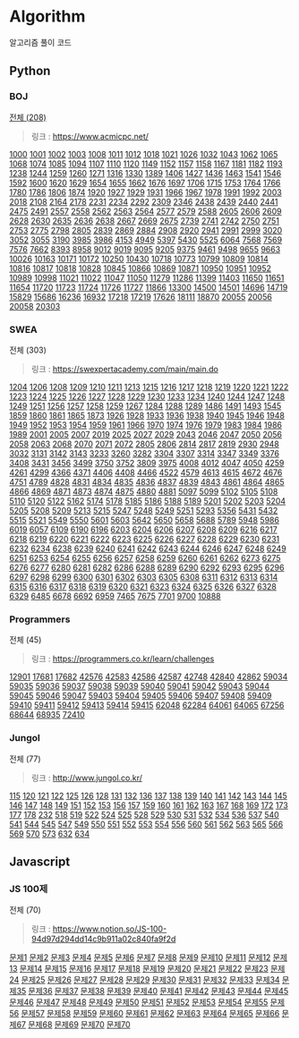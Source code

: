# Algorithm
알고리즘 풀이 코드

## Python

### BOJ 

[전체 (208)](https://www.acmicpc.net/user/dudwn3036)

> 링크 : https://www.acmicpc.net/

[1000](https://github.com/kei9641/Algorithm/blob/master/boj/boj1000.py) [1001](https://github.com/kei9641/Algorithm/blob/master/boj/boj1001.py) [1002](https://github.com/kei9641/Algorithm/blob/master/boj/boj1002.py) [1003](https://github.com/kei9641/Algorithm/blob/master/boj/boj1003.py) [1008](https://github.com/kei9641/Algorithm/blob/master/boj/boj1008.py) [1011](https://github.com/kei9641/Algorithm/blob/master/boj/boj1011.py) [1012](https://github.com/kei9641/Algorithm/blob/master/boj/boj1012.py) [1018](https://github.com/kei9641/Algorithm/blob/master/boj/boj1018.py) [1021](https://github.com/kei9641/Algorithm/blob/master/boj/boj1021.py) [1026](https://github.com/kei9641/Algorithm/blob/master/boj/boj1026.py) [1032](https://github.com/kei9641/Algorithm/blob/master/boj/boj1032.py) [1043](https://github.com/kei9641/Algorithm/blob/master/boj/boj1043.py) [1062](https://github.com/kei9641/Algorithm/blob/master/boj/boj1062.py) [1065](https://github.com/kei9641/Algorithm/blob/master/boj/boj1065.py) [1068](https://github.com/kei9641/Algorithm/blob/master/boj/boj1068.py) [1074](https://github.com/kei9641/Algorithm/blob/master/boj/boj1074.py) [1085](https://github.com/kei9641/Algorithm/blob/master/boj/boj1085.py) [1094](https://github.com/kei9641/Algorithm/blob/master/boj/boj1094.py) [1107](https://github.com/kei9641/Algorithm/blob/master/boj/boj1107.py) [1110](https://github.com/kei9641/Algorithm/blob/master/boj/boj1110.py) [1120](https://github.com/kei9641/Algorithm/blob/master/boj/boj1120.py) [1149](https://github.com/kei9641/Algorithm/blob/master/boj/boj1149.py) [1152](https://github.com/kei9641/Algorithm/blob/master/boj/boj1152.py) [1157](https://github.com/kei9641/Algorithm/blob/master/boj/boj1157.py) [1158](https://github.com/kei9641/Algorithm/blob/master/boj/boj1158.py) [1167](https://github.com/kei9641/Algorithm/blob/master/boj/boj1167.py) [1181](https://github.com/kei9641/Algorithm/blob/master/boj/boj1181.py) [1182](https://github.com/kei9641/Algorithm/blob/master/boj/boj1182.py) [1193](https://github.com/kei9641/Algorithm/blob/master/boj/boj1193.py) [1238](https://github.com/kei9641/Algorithm/blob/master/boj/boj1238.py) [1244](https://github.com/kei9641/Algorithm/blob/master/boj/boj1244.py) [1259](https://github.com/kei9641/Algorithm/blob/master/boj/boj1259.py) [1260](https://github.com/kei9641/Algorithm/blob/master/boj/boj1260.py) [1271](https://github.com/kei9641/Algorithm/blob/master/boj/boj1271.py) [1316](https://github.com/kei9641/Algorithm/blob/master/boj/boj1316.py) [1330](https://github.com/kei9641/Algorithm/blob/master/boj/boj1330.py) [1389](https://github.com/kei9641/Algorithm/blob/master/boj/boj1389.py) [1406](https://github.com/kei9641/Algorithm/blob/master/boj/boj1406.py) [1427](https://github.com/kei9641/Algorithm/blob/master/boj/boj1427.py) [1436](https://github.com/kei9641/Algorithm/blob/master/boj/boj1436.py) [1463](https://github.com/kei9641/Algorithm/blob/master/boj/boj1463.py) [1541](https://github.com/kei9641/Algorithm/blob/master/boj/boj1541.py) [1546](https://github.com/kei9641/Algorithm/blob/master/boj/boj1546.py) [1592](https://github.com/kei9641/Algorithm/blob/master/boj/boj1592.py) [1600](https://github.com/kei9641/Algorithm/blob/master/boj/boj1600.py) [1620](https://github.com/kei9641/Algorithm/blob/master/boj/boj1620.py) [1629](https://github.com/kei9641/Algorithm/blob/master/boj/boj1629.py) [1654](https://github.com/kei9641/Algorithm/blob/master/boj/boj1654.py) [1655](https://github.com/kei9641/Algorithm/blob/master/boj/boj1655.py) [1662](https://github.com/kei9641/Algorithm/blob/master/boj/boj1662.py) [1676](https://github.com/kei9641/Algorithm/blob/master/boj/boj1676.py) [1697](https://github.com/kei9641/Algorithm/blob/master/boj/boj1697.py) [1706](https://github.com/kei9641/Algorithm/blob/master/boj/boj1706.py) [1715](https://github.com/kei9641/Algorithm/blob/master/boj/boj1715.py) [1753](https://github.com/kei9641/Algorithm/blob/master/boj/boj1753.py) [1764](https://github.com/kei9641/Algorithm/blob/master/boj/boj1764.py) [1766](https://github.com/kei9641/Algorithm/blob/master/boj/boj1766.py) [1780](https://github.com/kei9641/Algorithm/blob/master/boj/boj1780.py) [1786](https://github.com/kei9641/Algorithm/blob/master/boj/boj1786.py) [1806](https://github.com/kei9641/Algorithm/blob/master/boj/boj1806.py) [1874](https://github.com/kei9641/Algorithm/blob/master/boj/boj1874.py) [1920](https://github.com/kei9641/Algorithm/blob/master/boj/boj1920.py) [1927](https://github.com/kei9641/Algorithm/blob/master/boj/boj1927.py) [1929](https://github.com/kei9641/Algorithm/blob/master/boj/boj1929.py) [1931](https://github.com/kei9641/Algorithm/blob/master/boj/boj1931.py) [1966](https://github.com/kei9641/Algorithm/blob/master/boj/boj1966.py) [1967](https://github.com/kei9641/Algorithm/blob/master/boj/boj1967.py) [1978](https://github.com/kei9641/Algorithm/blob/master/boj/boj1978.py) [1991](https://github.com/kei9641/Algorithm/blob/master/boj/boj1991.py) [1992](https://github.com/kei9641/Algorithm/blob/master/boj/boj1992.py) [2003](https://github.com/kei9641/Algorithm/blob/master/boj/boj2003.py) [2018](https://github.com/kei9641/Algorithm/blob/master/boj/boj2018.py) [2108](https://github.com/kei9641/Algorithm/blob/master/boj/boj2108.py) [2164](https://github.com/kei9641/Algorithm/blob/master/boj/boj2164.py) [2178](https://github.com/kei9641/Algorithm/blob/master/boj/boj2178.py) [2231](https://github.com/kei9641/Algorithm/blob/master/boj/boj2231.py) [2234](https://github.com/kei9641/Algorithm/blob/master/boj/boj2234.py) [2292](https://github.com/kei9641/Algorithm/blob/master/boj/boj2292.py) [2309](https://github.com/kei9641/Algorithm/blob/master/boj/boj2309.py) [2346](https://github.com/kei9641/Algorithm/blob/master/boj/boj2346.py) [2438](https://github.com/kei9641/Algorithm/blob/master/boj/boj2438.py) [2439](https://github.com/kei9641/Algorithm/blob/master/boj/boj2439.py) [2440](https://github.com/kei9641/Algorithm/blob/master/boj/boj2440.py) [2441](https://github.com/kei9641/Algorithm/blob/master/boj/boj2441.py) [2475](https://github.com/kei9641/Algorithm/blob/master/boj/boj2475.py) [2491](https://github.com/kei9641/Algorithm/blob/master/boj/boj2491.py) [2557](https://github.com/kei9641/Algorithm/blob/master/boj/boj2557.py) [2558](https://github.com/kei9641/Algorithm/blob/master/boj/boj2558.py) [2562](https://github.com/kei9641/Algorithm/blob/master/boj/boj2562.py) [2563](https://github.com/kei9641/Algorithm/blob/master/boj/boj2563.py) [2564](https://github.com/kei9641/Algorithm/blob/master/boj/boj2564.py) [2577](https://github.com/kei9641/Algorithm/blob/master/boj/boj2577.py) [2579](https://github.com/kei9641/Algorithm/blob/master/boj/boj2579.py) [2588](https://github.com/kei9641/Algorithm/blob/master/boj/boj2588.py) [2605](https://github.com/kei9641/Algorithm/blob/master/boj/boj2605.py) [2606](https://github.com/kei9641/Algorithm/blob/master/boj/boj2606.py) [2609](https://github.com/kei9641/Algorithm/blob/master/boj/boj2609.py) [2628](https://github.com/kei9641/Algorithm/blob/master/boj/boj2628.py) [2630](https://github.com/kei9641/Algorithm/blob/master/boj/boj2630.py) [2635](https://github.com/kei9641/Algorithm/blob/master/boj/boj2635.py) [2636](https://github.com/kei9641/Algorithm/blob/master/boj/boj2636.py) [2638](https://github.com/kei9641/Algorithm/blob/master/boj/boj2638.py) [2667](https://github.com/kei9641/Algorithm/blob/master/boj/boj2667.py) [2669](https://github.com/kei9641/Algorithm/blob/master/boj/boj2669.py) [2675](https://github.com/kei9641/Algorithm/blob/master/boj/boj2675.py) [2739](https://github.com/kei9641/Algorithm/blob/master/boj/boj2739.py) [2741](https://github.com/kei9641/Algorithm/blob/master/boj/boj2741.py) [2742](https://github.com/kei9641/Algorithm/blob/master/boj/boj2742.py) [2750](https://github.com/kei9641/Algorithm/blob/master/boj/boj2750.py) [2751](https://github.com/kei9641/Algorithm/blob/master/boj/boj2751.py) [2753](https://github.com/kei9641/Algorithm/blob/master/boj/boj2753.py) [2775](https://github.com/kei9641/Algorithm/blob/master/boj/boj2775.py) [2798](https://github.com/kei9641/Algorithm/blob/master/boj/boj2798.py) [2805](https://github.com/kei9641/Algorithm/blob/master/boj/boj2805.py) [2839](https://github.com/kei9641/Algorithm/blob/master/boj/boj2839.py) [2869](https://github.com/kei9641/Algorithm/blob/master/boj/boj2869.py) [2884](https://github.com/kei9641/Algorithm/blob/master/boj/boj2884.py) [2908](https://github.com/kei9641/Algorithm/blob/master/boj/boj2908.py) [2920](https://github.com/kei9641/Algorithm/blob/master/boj/boj2920.py) [2941](https://github.com/kei9641/Algorithm/blob/master/boj/boj2941.py) [2991](https://github.com/kei9641/Algorithm/blob/master/boj/boj2991.py) [2999](https://github.com/kei9641/Algorithm/blob/master/boj/boj2999.py) [3020](https://github.com/kei9641/Algorithm/blob/master/boj/boj3020.py) [3052](https://github.com/kei9641/Algorithm/blob/master/boj/boj3052.py) [3055](https://github.com/kei9641/Algorithm/blob/master/boj/boj3055.py) [3190](https://github.com/kei9641/Algorithm/blob/master/boj/boj3190.py) [3985](https://github.com/kei9641/Algorithm/blob/master/boj/boj3985.py) [3986](https://github.com/kei9641/Algorithm/blob/master/boj/boj3986.py) [4153](https://github.com/kei9641/Algorithm/blob/master/boj/boj4153.py) [4949](https://github.com/kei9641/Algorithm/blob/master/boj/boj4949.py) [5397](https://github.com/kei9641/Algorithm/blob/master/boj/boj5397.py) [5430](https://github.com/kei9641/Algorithm/blob/master/boj/boj5430.py) [5525](https://github.com/kei9641/Algorithm/blob/master/boj/boj5525.py) [6064](https://github.com/kei9641/Algorithm/blob/master/boj/boj6064.py) [7568](https://github.com/kei9641/Algorithm/blob/master/boj/boj7568.py) [7569](https://github.com/kei9641/Algorithm/blob/master/boj/boj7569.py) [7576](https://github.com/kei9641/Algorithm/blob/master/boj/boj7576.py) [7662](https://github.com/kei9641/Algorithm/blob/master/boj/boj7662.py) [8393](https://github.com/kei9641/Algorithm/blob/master/boj/boj8393.py) [8958](https://github.com/kei9641/Algorithm/blob/master/boj/boj8958.py) [9012](https://github.com/kei9641/Algorithm/blob/master/boj/boj9012.py) [9019](https://github.com/kei9641/Algorithm/blob/master/boj/boj9019.py) [9095](https://github.com/kei9641/Algorithm/blob/master/boj/boj9095.py) [9205](https://github.com/kei9641/Algorithm/blob/master/boj/boj9205.py) [9375](https://github.com/kei9641/Algorithm/blob/master/boj/boj9375.py) [9461](https://github.com/kei9641/Algorithm/blob/master/boj/boj9461.py) [9498](https://github.com/kei9641/Algorithm/blob/master/boj/boj9498.py) [9655](https://github.com/kei9641/Algorithm/blob/master/boj/boj9655.py) [9663](https://github.com/kei9641/Algorithm/blob/master/boj/boj9663.py) [10026](https://github.com/kei9641/Algorithm/blob/master/boj/boj10026.py) [10163](https://github.com/kei9641/Algorithm/blob/master/boj/boj10163.py) [10171](https://github.com/kei9641/Algorithm/blob/master/boj/boj10171.py) [10172](https://github.com/kei9641/Algorithm/blob/master/boj/boj10172.py) [10250](https://github.com/kei9641/Algorithm/blob/master/boj/boj10250.py) [10430](https://github.com/kei9641/Algorithm/blob/master/boj/boj10430.py) [10718](https://github.com/kei9641/Algorithm/blob/master/boj/boj10718.py) [10773](https://github.com/kei9641/Algorithm/blob/master/boj/boj10773.py) [10799](https://github.com/kei9641/Algorithm/blob/master/boj/boj10799.py) [10809](https://github.com/kei9641/Algorithm/blob/master/boj/boj10809.py) [10814](https://github.com/kei9641/Algorithm/blob/master/boj/boj10814.py) [10816](https://github.com/kei9641/Algorithm/blob/master/boj/boj10816.py) [10817](https://github.com/kei9641/Algorithm/blob/master/boj/boj10817.py) [10818](https://github.com/kei9641/Algorithm/blob/master/boj/boj10818.py) [10828](https://github.com/kei9641/Algorithm/blob/master/boj/boj10828.py) [10845](https://github.com/kei9641/Algorithm/blob/master/boj/boj10845.py) [10866](https://github.com/kei9641/Algorithm/blob/master/boj/boj10866.py) [10869](https://github.com/kei9641/Algorithm/blob/master/boj/boj10869.py) [10871](https://github.com/kei9641/Algorithm/blob/master/boj/boj10871.py) [10950](https://github.com/kei9641/Algorithm/blob/master/boj/boj10950.py) [10951](https://github.com/kei9641/Algorithm/blob/master/boj/boj10951.py) [10952](https://github.com/kei9641/Algorithm/blob/master/boj/boj10952.py) [10989](https://github.com/kei9641/Algorithm/blob/master/boj/boj10989.py) [10998](https://github.com/kei9641/Algorithm/blob/master/boj/boj10998.py) [11021](https://github.com/kei9641/Algorithm/blob/master/boj/boj11021.py) [11022](https://github.com/kei9641/Algorithm/blob/master/boj/boj11022.py) [11047](https://github.com/kei9641/Algorithm/blob/master/boj/boj11047.py) [11050](https://github.com/kei9641/Algorithm/blob/master/boj/boj11050.py) [11279](https://github.com/kei9641/Algorithm/blob/master/boj/boj11279.py) [11286](https://github.com/kei9641/Algorithm/blob/master/boj/boj11399.py) [11399](https://github.com/kei9641/Algorithm/blob/master/boj/boj11399.py) [11403](https://github.com/kei9641/Algorithm/blob/master/boj/boj11403.py) [11650](https://github.com/kei9641/Algorithm/blob/master/boj/boj11650.py) [11651](https://github.com/kei9641/Algorithm/blob/master/boj/boj11651.py) [11654](https://github.com/kei9641/Algorithm/blob/master/boj/boj11654.py) [11720](https://github.com/kei9641/Algorithm/blob/master/boj/boj11720.py) [11723](https://github.com/kei9641/Algorithm/blob/master/boj/boj11723.py) [11724](https://github.com/kei9641/Algorithm/blob/master/boj/boj11724.py) [11726](https://github.com/kei9641/Algorithm/blob/master/boj/boj11726.py) [11727](https://github.com/kei9641/Algorithm/blob/master/boj/boj11727.py) [11866](https://github.com/kei9641/Algorithm/blob/master/boj/boj11866.py) [13300](https://github.com/kei9641/Algorithm/blob/master/boj/boj13300.py) [14500](https://github.com/kei9641/Algorithm/blob/master/boj/boj14500.py) [14501](https://github.com/kei9641/Algorithm/blob/master/boj/boj14501.py) [14696](https://github.com/kei9641/Algorithm/blob/master/boj/boj14696.py) [14719](https://github.com/kei9641/Algorithm/blob/master/boj/boj14719.py) [15829](https://github.com/kei9641/Algorithm/blob/master/boj/boj15829.py) [15686](https://github.com/kei9641/Algorithm/blob/master/boj/boj15686.py) [16236](https://github.com/kei9641/Algorithm/blob/master/boj/boj16236.py) [16932](https://github.com/kei9641/Algorithm/blob/master/boj/boj16932.py) [17218](https://github.com/kei9641/Algorithm/blob/master/boj/boj17218.py) [17219](https://github.com/kei9641/Algorithm/blob/master/boj/boj17219.py) [17626](https://github.com/kei9641/Algorithm/blob/master/boj/boj17626.py) [18111](https://github.com/kei9641/Algorithm/blob/master/boj/boj18111.py) [18870](https://github.com/kei9641/Algorithm/blob/master/boj/boj18870.py) [20055](https://github.com/kei9641/Algorithm/blob/master/boj/boj20055.py) [20056](https://github.com/kei9641/Algorithm/blob/master/boj/boj20056.py) [20058](https://github.com/kei9641/Algorithm/blob/master/boj/boj20058.py) [20303](https://github.com/kei9641/Algorithm/blob/master/boj/boj20303.py)



### SWEA

전체 (303)

> 링크 : https://swexpertacademy.com/main/main.do

[1204](https://github.com/kei9641/Algorithm/blob/master/swea/swea1204.py) [1206](https://github.com/kei9641/Algorithm/blob/master/swea/swea1206.py) [1208](https://github.com/kei9641/Algorithm/blob/master/swea/swea1208.py) [1209](https://github.com/kei9641/Algorithm/blob/master/swea/swea1209.py) [1210](https://github.com/kei9641/Algorithm/blob/master/swea/swea1210.py) [1211](https://github.com/kei9641/Algorithm/blob/master/swea/swea1211.py) [1213](https://github.com/kei9641/Algorithm/blob/master/swea/swea1213.py) [1215](https://github.com/kei9641/Algorithm/blob/master/swea/swea1215.py) [1216](https://github.com/kei9641/Algorithm/blob/master/swea/swea1216.py) [1217](https://github.com/kei9641/Algorithm/blob/master/swea/swea1217.py) [1218](https://github.com/kei9641/Algorithm/blob/master/swea/swea1218.py) [1219](https://github.com/kei9641/Algorithm/blob/master/swea/swea1219.py) [1220](https://github.com/kei9641/Algorithm/blob/master/swea/swea1220.py) [1221](https://github.com/kei9641/Algorithm/blob/master/swea/swea1221.py) [1222](https://github.com/kei9641/Algorithm/blob/master/swea/swea1222.py) [1223](https://github.com/kei9641/Algorithm/blob/master/swea/swea1223.py) [1224](https://github.com/kei9641/Algorithm/blob/master/swea/swea1224.py) [1225](https://github.com/kei9641/Algorithm/blob/master/swea/swea1225.py) [1226](https://github.com/kei9641/Algorithm/blob/master/swea/swea1226.py) [1227](https://github.com/kei9641/Algorithm/blob/master/swea/swea1227.py) [1228](https://github.com/kei9641/Algorithm/blob/master/swea/swea1228.py) [1229](https://github.com/kei9641/Algorithm/blob/master/swea/swea1229.py) [1230](https://github.com/kei9641/Algorithm/blob/master/swea/swea1230.py) [1233](https://github.com/kei9641/Algorithm/blob/master/swea/swea1233.py) [1234](https://github.com/kei9641/Algorithm/blob/master/swea/swea1234.py) [1240](https://github.com/kei9641/Algorithm/blob/master/swea/swea1240.py) [1244](https://github.com/kei9641/Algorithm/blob/master/swea/swea1244.py) [1247](https://github.com/kei9641/Algorithm/blob/master/swea/swea1247.py) [1248](https://github.com/kei9641/Algorithm/blob/master/swea/swea1248.py) [1249](https://github.com/kei9641/Algorithm/blob/master/swea/swea1249.py) [1251](https://github.com/kei9641/Algorithm/blob/master/swea/swea1251.py) [1256](https://github.com/kei9641/Algorithm/blob/master/swea/swea1256.py) [1257](https://github.com/kei9641/Algorithm/blob/master/swea/swea1257.py) [1258](https://github.com/kei9641/Algorithm/blob/master/swea/swea1258.py) [1259](https://github.com/kei9641/Algorithm/blob/master/swea/swea1259.py) [1267](https://github.com/kei9641/Algorithm/blob/master/swea/swea1267.py) [1284](https://github.com/kei9641/Algorithm/blob/master/swea/swea1284.py) [1288](https://github.com/kei9641/Algorithm/blob/master/swea/swea1288.py) [1289](https://github.com/kei9641/Algorithm/blob/master/swea/swea1289.py) [1486](https://github.com/kei9641/Algorithm/blob/master/swea/swea1486.py) [1491](https://github.com/kei9641/Algorithm/blob/master/swea/swea1491.py) [1493](https://github.com/kei9641/Algorithm/blob/master/swea/swea1493.py) [1545](https://github.com/kei9641/Algorithm/blob/master/swea/swea1545.py) [1859](https://github.com/kei9641/Algorithm/blob/master/swea/swea1859.py) [1860](https://github.com/kei9641/Algorithm/blob/master/swea/swea1860.py) [1861](https://github.com/kei9641/Algorithm/blob/master/swea/swea1861.py) [1865](https://github.com/kei9641/Algorithm/blob/master/swea/swea1865.py) [1873](https://github.com/kei9641/Algorithm/blob/master/swea/swea1873.py) [1926](https://github.com/kei9641/Algorithm/blob/master/swea/swea1926.py) [1928](https://github.com/kei9641/Algorithm/blob/master/swea/swea1928.py) [1933](https://github.com/kei9641/Algorithm/blob/master/swea/swea1933.py) [1936](https://github.com/kei9641/Algorithm/blob/master/swea/swea1936.py) [1938](https://github.com/kei9641/Algorithm/blob/master/swea/swea1938.py) [1940](https://github.com/kei9641/Algorithm/blob/master/swea/swea1940.py) [1945](https://github.com/kei9641/Algorithm/blob/master/swea/swea1945.py) [1946](https://github.com/kei9641/Algorithm/blob/master/swea/swea1946.py) [1948](https://github.com/kei9641/Algorithm/blob/master/swea/swea1948.py) [1949](https://github.com/kei9641/Algorithm/blob/master/swea/swea1949.py) [1952](https://github.com/kei9641/Algorithm/blob/master/swea/swea1952.py) [1953](https://github.com/kei9641/Algorithm/blob/master/swea/swea1953.py) [1954](https://github.com/kei9641/Algorithm/blob/master/swea/swea1954.py) [1959](https://github.com/kei9641/Algorithm/blob/master/swea/swea1959.py) [1961](https://github.com/kei9641/Algorithm/blob/master/swea/swea1961.py) [1966](https://github.com/kei9641/Algorithm/blob/master/swea/swea1966.py) [1970](https://github.com/kei9641/Algorithm/blob/master/swea/swea1970.py) [1974](https://github.com/kei9641/Algorithm/blob/master/swea/swea1974.py) [1976](https://github.com/kei9641/Algorithm/blob/master/swea/swea1976.py) [1979](https://github.com/kei9641/Algorithm/blob/master/swea/swea1979.py) [1983](https://github.com/kei9641/Algorithm/blob/master/swea/swea1983.py) [1984](https://github.com/kei9641/Algorithm/blob/master/swea/swea1984.py) [1986](https://github.com/kei9641/Algorithm/blob/master/swea/swea1986.py) [1989](https://github.com/kei9641/Algorithm/blob/master/swea/swea1989.py) [2001](https://github.com/kei9641/Algorithm/blob/master/swea/swea2001.py) [2005](https://github.com/kei9641/Algorithm/blob/master/swea/swea2005.py) [2007](https://github.com/kei9641/Algorithm/blob/master/swea/swea2007.py) [2019](https://github.com/kei9641/Algorithm/blob/master/swea/swea2019.py) [2025](https://github.com/kei9641/Algorithm/blob/master/swea/swea2025.py) [2027](https://github.com/kei9641/Algorithm/blob/master/swea/swea2027.py) [2029](https://github.com/kei9641/Algorithm/blob/master/swea/swea2029.py) [2043](https://github.com/kei9641/Algorithm/blob/master/swea/swea2043.py) [2046](https://github.com/kei9641/Algorithm/blob/master/swea/swea2046.py) [2047](https://github.com/kei9641/Algorithm/blob/master/swea/swea2047.py) [2050](https://github.com/kei9641/Algorithm/blob/master/swea/swea2050.py) [2056](https://github.com/kei9641/Algorithm/blob/master/swea/swea2056.py) [2058](https://github.com/kei9641/Algorithm/blob/master/swea/swea2058.py) [2063](https://github.com/kei9641/Algorithm/blob/master/swea/swea2063.py) [2068](https://github.com/kei9641/Algorithm/blob/master/swea/swea2068.py) [2070](https://github.com/kei9641/Algorithm/blob/master/swea/swea2070.py) [2071](https://github.com/kei9641/Algorithm/blob/master/swea/swea2071.py) [2072](https://github.com/kei9641/Algorithm/blob/master/swea/swea2072.py) [2805](https://github.com/kei9641/Algorithm/blob/master/swea/swea2805.py) [2806](https://github.com/kei9641/Algorithm/blob/master/swea/swea2806.py) [2814](https://github.com/kei9641/Algorithm/blob/master/swea/swea2814.py) [2817](https://github.com/kei9641/Algorithm/blob/master/swea/swea2817.py) [2819](https://github.com/kei9641/Algorithm/blob/master/swea/swea2819.py) [2930](https://github.com/kei9641/Algorithm/blob/master/swea/swea2930.py) [2948](https://github.com/kei9641/Algorithm/blob/master/swea/swea2948.py) [3032](https://github.com/kei9641/Algorithm/blob/master/swea/swea3032.py) [3131](https://github.com/kei9641/Algorithm/blob/master/swea/swea3131.py) [3142](https://github.com/kei9641/Algorithm/blob/master/swea/swea3142.py) [3143](https://github.com/kei9641/Algorithm/blob/master/swea/swea3143.py) [3233](https://github.com/kei9641/Algorithm/blob/master/swea/swea3233.py) [3260](https://github.com/kei9641/Algorithm/blob/master/swea/swea3260.py) [3282](https://github.com/kei9641/Algorithm/blob/master/swea/swea3282.py) [3304](https://github.com/kei9641/Algorithm/blob/master/swea/swea3304.py) [3307](https://github.com/kei9641/Algorithm/blob/master/swea/swea3307.py) [3314](https://github.com/kei9641/Algorithm/blob/master/swea/swea3314.py) [3347](https://github.com/kei9641/Algorithm/blob/master/swea/swea3347.py) [3349](https://github.com/kei9641/Algorithm/blob/master/swea/swea3349.py) [3376](https://github.com/kei9641/Algorithm/blob/master/swea/swea3376.py) [3408](https://github.com/kei9641/Algorithm/blob/master/swea/swea3408.py) [3431](https://github.com/kei9641/Algorithm/blob/master/swea/swea3431.py) [3456](https://github.com/kei9641/Algorithm/blob/master/swea/swea3456.py) [3499](https://github.com/kei9641/Algorithm/blob/master/swea/swea3499.py) [3750](https://github.com/kei9641/Algorithm/blob/master/swea/swea3750.py) [3752](https://github.com/kei9641/Algorithm/blob/master/swea/swea3752.py) [3809](https://github.com/kei9641/Algorithm/blob/master/swea/swea3809.py) [3975](https://github.com/kei9641/Algorithm/blob/master/swea/swea3975.py) [4008](https://github.com/kei9641/Algorithm/blob/master/swea/swea4008.py) [4012](https://github.com/kei9641/Algorithm/blob/master/swea/swea4012.py) [4047](https://github.com/kei9641/Algorithm/blob/master/swea/swea4047.py) [4050](https://github.com/kei9641/Algorithm/blob/master/swea/swea4050.py) [4259](https://github.com/kei9641/Algorithm/blob/master/swea/swea4259.py) [4261](https://github.com/kei9641/Algorithm/blob/master/swea/swea4261.py) [4299](https://github.com/kei9641/Algorithm/blob/master/swea/swea4299.py) [4366](https://github.com/kei9641/Algorithm/blob/master/swea/swea4366.py) [4371](https://github.com/kei9641/Algorithm/blob/master/swea/swea4371.py) [4406](https://github.com/kei9641/Algorithm/blob/master/swea/swea4406.py) [4408](https://github.com/kei9641/Algorithm/blob/master/swea/swea4408.py) [4466](https://github.com/kei9641/Algorithm/blob/master/swea/swea4466.py) [4522](https://github.com/kei9641/Algorithm/blob/master/swea/swea4522.py) [4579](https://github.com/kei9641/Algorithm/blob/master/swea/swea4579.py) [4613](https://github.com/kei9641/Algorithm/blob/master/swea/swea4613.py) [4615](https://github.com/kei9641/Algorithm/blob/master/swea/swea4615.py) [4672](https://github.com/kei9641/Algorithm/blob/master/swea/swea4672.py) [4676](https://github.com/kei9641/Algorithm/blob/master/swea/swea4676.py) [4751](https://github.com/kei9641/Algorithm/blob/master/swea/swea4751.py) [4789](https://github.com/kei9641/Algorithm/blob/master/swea/swea4789.py) [4828](https://github.com/kei9641/Algorithm/blob/master/swea/swea4828.py) [4831](https://github.com/kei9641/Algorithm/blob/master/swea/swea4831.py) [4834](https://github.com/kei9641/Algorithm/blob/master/swea/swea4834.py) [4835](https://github.com/kei9641/Algorithm/blob/master/swea/swea4835.py) [4836](https://github.com/kei9641/Algorithm/blob/master/swea/swea4836.py) [4837](https://github.com/kei9641/Algorithm/blob/master/swea/swea4837.py) [4839](https://github.com/kei9641/Algorithm/blob/master/swea/swea4839.py) [4843](https://github.com/kei9641/Algorithm/blob/master/swea/swea4843.py) [4861](https://github.com/kei9641/Algorithm/blob/master/swea/swea4861.py) [4864](https://github.com/kei9641/Algorithm/blob/master/swea/swea4864.py) [4865](https://github.com/kei9641/Algorithm/blob/master/swea/swea4865.py) [4866](https://github.com/kei9641/Algorithm/blob/master/swea/swea4866.py) [4869](https://github.com/kei9641/Algorithm/blob/master/swea/swea4869.py) [4871](https://github.com/kei9641/Algorithm/blob/master/swea/swea4871.py) [4873](https://github.com/kei9641/Algorithm/blob/master/swea/swea4873.py) [4874](https://github.com/kei9641/Algorithm/blob/master/swea/swea4874.py) [4875](https://github.com/kei9641/Algorithm/blob/master/swea/swea4875.py) [4880](https://github.com/kei9641/Algorithm/blob/master/swea/swea4880.py) [4881](https://github.com/kei9641/Algorithm/blob/master/swea/swea4881.py) [5097](https://github.com/kei9641/Algorithm/blob/master/swea/swea5097.py) [5099](https://github.com/kei9641/Algorithm/blob/master/swea/swea5099.py) [5102](https://github.com/kei9641/Algorithm/blob/master/swea/swea5102.py) [5105](https://github.com/kei9641/Algorithm/blob/master/swea/swea5105.py) [5108](https://github.com/kei9641/Algorithm/blob/master/swea/swea5108.py) [5110](https://github.com/kei9641/Algorithm/blob/master/swea/swea5110.py) [5120](https://github.com/kei9641/Algorithm/blob/master/swea/swea5120.py) [5122](https://github.com/kei9641/Algorithm/blob/master/swea/swea5122.py) [5162](https://github.com/kei9641/Algorithm/blob/master/swea/swea5162.py) [5174](https://github.com/kei9641/Algorithm/blob/master/swea/swea5174.py) [5178](https://github.com/kei9641/Algorithm/blob/master/swea/swea5178.py) [5185](https://github.com/kei9641/Algorithm/blob/master/swea/swea5185.py) [5186](https://github.com/kei9641/Algorithm/blob/master/swea/swea5186.py) [5188](https://github.com/kei9641/Algorithm/blob/master/swea/swea5188.py) [5189](https://github.com/kei9641/Algorithm/blob/master/swea/swea5189.py) [5201](https://github.com/kei9641/Algorithm/blob/master/swea/swea5201.py) [5202](https://github.com/kei9641/Algorithm/blob/master/swea/swea5202.py) [5203](https://github.com/kei9641/Algorithm/blob/master/swea/swea5203.py) [5204](https://github.com/kei9641/Algorithm/blob/master/swea/swea5204.py) [5205](https://github.com/kei9641/Algorithm/blob/master/swea/swea5205.py) [5208](https://github.com/kei9641/Algorithm/blob/master/swea/swea5208.py) [5209](https://github.com/kei9641/Algorithm/blob/master/swea/swea5209.py) [5213](https://github.com/kei9641/Algorithm/blob/master/swea/swea5213.py) [5215](https://github.com/kei9641/Algorithm/blob/master/swea/swea5215.py) [5247](https://github.com/kei9641/Algorithm/blob/master/swea/swea5247.py) [5248](https://github.com/kei9641/Algorithm/blob/master/swea/swea5248.py) [5249](https://github.com/kei9641/Algorithm/blob/master/swea/swea5249.py) [5251](https://github.com/kei9641/Algorithm/blob/master/swea/swea5251.py) [5293](https://github.com/kei9641/Algorithm/blob/master/swea/swea5293.py) [5356](https://github.com/kei9641/Algorithm/blob/master/swea/swea5356.py) [5431](https://github.com/kei9641/Algorithm/blob/master/swea/swea5431.py) [5432](https://github.com/kei9641/Algorithm/blob/master/swea/swea5432.py) [5515](https://github.com/kei9641/Algorithm/blob/master/swea/swea5515.py) [5521](https://github.com/kei9641/Algorithm/blob/master/swea/swea5521.py) [5549](https://github.com/kei9641/Algorithm/blob/master/swea/swea5549.py) [5550](https://github.com/kei9641/Algorithm/blob/master/swea/swea5550.py) [5601](https://github.com/kei9641/Algorithm/blob/master/swea/swea5601.py) [5603](https://github.com/kei9641/Algorithm/blob/master/swea/swea5603.py) [5642](https://github.com/kei9641/Algorithm/blob/master/swea/swea5642.py) [5650](https://github.com/kei9641/Algorithm/blob/master/swea/swea5650.py) [5658](https://github.com/kei9641/Algorithm/blob/master/swea/swea5658.py) [5688](https://github.com/kei9641/Algorithm/blob/master/swea/swea5688.py) [5789](https://github.com/kei9641/Algorithm/blob/master/swea/swea5789.py) [5948](https://github.com/kei9641/Algorithm/blob/master/swea/swea5948.py) [5986](https://github.com/kei9641/Algorithm/blob/master/swea/swea5986.py) [6019](https://github.com/kei9641/Algorithm/blob/master/swea/swea6019.py) [6057](https://github.com/kei9641/Algorithm/blob/master/swea/swea6057.py) [6109](https://github.com/kei9641/Algorithm/blob/master/swea/swea6109.py) [6190](https://github.com/kei9641/Algorithm/blob/master/swea/swea6190.py) [6196](https://github.com/kei9641/Algorithm/blob/master/swea/swea6196.py) [6203](https://github.com/kei9641/Algorithm/blob/master/swea/swea6203.py) [6204](https://github.com/kei9641/Algorithm/blob/master/swea/swea6204.py) [6206](https://github.com/kei9641/Algorithm/blob/master/swea/swea6206.py) [6207](https://github.com/kei9641/Algorithm/blob/master/swea/swea6207.py) [6208](https://github.com/kei9641/Algorithm/blob/master/swea/swea6208.py) [6209](https://github.com/kei9641/Algorithm/blob/master/swea/swea6209.py) [6216](https://github.com/kei9641/Algorithm/blob/master/swea/swea6216.py) [6217](https://github.com/kei9641/Algorithm/blob/master/swea/swea6217.py) [6218](https://github.com/kei9641/Algorithm/blob/master/swea/swea6218.py) [6219](https://github.com/kei9641/Algorithm/blob/master/swea/swea6219.py) [6220](https://github.com/kei9641/Algorithm/blob/master/swea/swea6220.py) [6221](https://github.com/kei9641/Algorithm/blob/master/swea/swea6221.py) [6222](https://github.com/kei9641/Algorithm/blob/master/swea/swea6222.py) [6223](https://github.com/kei9641/Algorithm/blob/master/swea/swea6223.py) [6225](https://github.com/kei9641/Algorithm/blob/master/swea/swea6225.py) [6226](https://github.com/kei9641/Algorithm/blob/master/swea/swea6226.py) [6227](https://github.com/kei9641/Algorithm/blob/master/swea/swea6227.py) [6228](https://github.com/kei9641/Algorithm/blob/master/swea/swea6228.py) [6229](https://github.com/kei9641/Algorithm/blob/master/swea/swea6229.py) [6230](https://github.com/kei9641/Algorithm/blob/master/swea/swea6230.py) [6231](https://github.com/kei9641/Algorithm/blob/master/swea/swea6231.py) [6232](https://github.com/kei9641/Algorithm/blob/master/swea/swea6232.py) [6234](https://github.com/kei9641/Algorithm/blob/master/swea/swea6234.py) [6238](https://github.com/kei9641/Algorithm/blob/master/swea/swea6238.py) [6239](https://github.com/kei9641/Algorithm/blob/master/swea/swea6239.py) [6240](https://github.com/kei9641/Algorithm/blob/master/swea/swea6240.py) [6241](https://github.com/kei9641/Algorithm/blob/master/swea/swea6241.py) [6242](https://github.com/kei9641/Algorithm/blob/master/swea/swea6242.py) [6243](https://github.com/kei9641/Algorithm/blob/master/swea/swea6243.py) [6244](https://github.com/kei9641/Algorithm/blob/master/swea/swea6244.py) [6246](https://github.com/kei9641/Algorithm/blob/master/swea/swea6246.py) [6247](https://github.com/kei9641/Algorithm/blob/master/swea/swea6247.py) [6248](https://github.com/kei9641/Algorithm/blob/master/swea/swea6248.py) [6249](https://github.com/kei9641/Algorithm/blob/master/swea/swea6249.py) [6251](https://github.com/kei9641/Algorithm/blob/master/swea/swea6251.py) [6253](https://github.com/kei9641/Algorithm/blob/master/swea/swea6253.py) [6254](https://github.com/kei9641/Algorithm/blob/master/swea/swea6254.py) [6255](https://github.com/kei9641/Algorithm/blob/master/swea/swea6255.py) [6256](https://github.com/kei9641/Algorithm/blob/master/swea/swea6256.py) [6257](https://github.com/kei9641/Algorithm/blob/master/swea/swea6257.py) [6258](https://github.com/kei9641/Algorithm/blob/master/swea/swea6258.py) [6259](https://github.com/kei9641/Algorithm/blob/master/swea/swea6259.py) [6260](https://github.com/kei9641/Algorithm/blob/master/swea/swea6260.py) [6261](https://github.com/kei9641/Algorithm/blob/master/swea/swea6261.py) [6262](https://github.com/kei9641/Algorithm/blob/master/swea/swea6262.py) [6273](https://github.com/kei9641/Algorithm/blob/master/swea/swea6273.py) [6275](https://github.com/kei9641/Algorithm/blob/master/swea/swea6275.py) [6276](https://github.com/kei9641/Algorithm/blob/master/swea/swea6276.py) [6277](https://github.com/kei9641/Algorithm/blob/master/swea/swea6277.py) [6280](https://github.com/kei9641/Algorithm/blob/master/swea/swea6280.py) [6281](https://github.com/kei9641/Algorithm/blob/master/swea/swea6281.py) [6282](https://github.com/kei9641/Algorithm/blob/master/swea/swea6282.py) [6286](https://github.com/kei9641/Algorithm/blob/master/swea/swea6286.py) [6288](https://github.com/kei9641/Algorithm/blob/master/swea/swea6288.py) [6289](https://github.com/kei9641/Algorithm/blob/master/swea/swea6289.py) [6290](https://github.com/kei9641/Algorithm/blob/master/swea/swea6290.py) [6292](https://github.com/kei9641/Algorithm/blob/master/swea/swea6292.py) [6293](https://github.com/kei9641/Algorithm/blob/master/swea/swea6293.py) [6295](https://github.com/kei9641/Algorithm/blob/master/swea/swea6295.py) [6296](https://github.com/kei9641/Algorithm/blob/master/swea/swea6296.py) [6297](https://github.com/kei9641/Algorithm/blob/master/swea/swea6297.py) [6298](https://github.com/kei9641/Algorithm/blob/master/swea/swea6298.py) [6299](https://github.com/kei9641/Algorithm/blob/master/swea/swea6299.py) [6300](https://github.com/kei9641/Algorithm/blob/master/swea/swea6300.py) [6301](https://github.com/kei9641/Algorithm/blob/master/swea/swea6301.py) [6302](https://github.com/kei9641/Algorithm/blob/master/swea/swea6302.py) [6303](https://github.com/kei9641/Algorithm/blob/master/swea/swea6303.py) [6305](https://github.com/kei9641/Algorithm/blob/master/swea/swea6305.py) [6308](https://github.com/kei9641/Algorithm/blob/master/swea/swea6308.py) [6311](https://github.com/kei9641/Algorithm/blob/master/swea/swea6311.py) [6312](https://github.com/kei9641/Algorithm/blob/master/swea/swea6312.py) [6313](https://github.com/kei9641/Algorithm/blob/master/swea/swea6313.py) [6314](https://github.com/kei9641/Algorithm/blob/master/swea/swea6314.py) [6315](https://github.com/kei9641/Algorithm/blob/master/swea/swea6315.py) [6316](https://github.com/kei9641/Algorithm/blob/master/swea/swea6316.py) [6317](https://github.com/kei9641/Algorithm/blob/master/swea/swea6317.py) [6318](https://github.com/kei9641/Algorithm/blob/master/swea/swea6318.py) [6319](https://github.com/kei9641/Algorithm/blob/master/swea/swea6319.py) [6320](https://github.com/kei9641/Algorithm/blob/master/swea/swea6320.py) [6321](https://github.com/kei9641/Algorithm/blob/master/swea/swea6321.py) [6323](https://github.com/kei9641/Algorithm/blob/master/swea/swea6323.py) [6324](https://github.com/kei9641/Algorithm/blob/master/swea/swea6324.py) [6325](https://github.com/kei9641/Algorithm/blob/master/swea/swea6325.py) [6326](https://github.com/kei9641/Algorithm/blob/master/swea/swea6326.py) [6327](https://github.com/kei9641/Algorithm/blob/master/swea/swea6327.py) [6328](https://github.com/kei9641/Algorithm/blob/master/swea/swea6328.py) [6329](https://github.com/kei9641/Algorithm/blob/master/swea/swea6329.py) [6485](https://github.com/kei9641/Algorithm/blob/master/swea/swea6485.py) [6678](https://github.com/kei9641/Algorithm/blob/master/swea/swea6678.py) [6692](https://github.com/kei9641/Algorithm/blob/master/swea/swea6692.py) [6959](https://github.com/kei9641/Algorithm/blob/master/swea/swea6959.py) [7465](https://github.com/kei9641/Algorithm/blob/master/swea/swea7465.py) [7675](https://github.com/kei9641/Algorithm/blob/master/swea/swea7675.py) [7701](https://github.com/kei9641/Algorithm/blob/master/swea/swea7701.py) [9700](https://github.com/kei9641/Algorithm/blob/master/swea/swea9700.py) [10888](#)



### Programmers

전체 (45)

> 링크 : https://programmers.co.kr/learn/challenges

[12901](https://github.com/kei9641/Algorithm/blob/master/programmers/programmers12901.py) [17681](https://github.com/kei9641/Algorithm/blob/master/programmers/programmers17681.py) [17682](https://github.com/kei9641/Algorithm/blob/master/programmers/programmers17682.py) [42576](https://github.com/kei9641/Algorithm/blob/master/programmers/programmers42576.py) [42583](https://github.com/kei9641/Algorithm/blob/master/programmers/programmers42583.py) [42586](https://github.com/kei9641/Algorithm/blob/master/programmers/programmers42586.py) [42587](https://github.com/kei9641/Algorithm/blob/master/programmers/programmers42587.py) [42748](https://github.com/kei9641/Algorithm/blob/master/programmers/programmers42748.py) [42840](https://github.com/kei9641/Algorithm/blob/master/programmers/programmers42840.py) [42862](https://github.com/kei9641/Algorithm/blob/master/programmers/programmers42862.py) [59034](https://github.com/kei9641/Algorithm/blob/master/programmers/programmers59034.sql) [59035](https://github.com/kei9641/Algorithm/blob/master/programmers/programmers59035.sql) [59036](https://github.com/kei9641/Algorithm/blob/master/programmers/programmers59036.sql) [59037](https://github.com/kei9641/Algorithm/blob/master/programmers/programmers59037.sql) [59038](https://github.com/kei9641/Algorithm/blob/master/programmers/programmers59038.sql) [59039](https://github.com/kei9641/Algorithm/blob/master/programmers/programmers59039.sql) [59040](https://github.com/kei9641/Algorithm/blob/master/programmers/programmers59040.sql) [59041](https://github.com/kei9641/Algorithm/blob/master/programmers/programmers59041.sql) [59042](https://github.com/kei9641/Algorithm/blob/master/programmers/programmers59042.sql) [59043](https://github.com/kei9641/Algorithm/blob/master/programmers/programmers59043.sql) [59044](https://github.com/kei9641/Algorithm/blob/master/programmers/programmers59044.sql) [59045](https://github.com/kei9641/Algorithm/blob/master/programmers/programmers59045.sql) [59046](https://github.com/kei9641/Algorithm/blob/master/programmers/programmers59046.sql) [59047](https://github.com/kei9641/Algorithm/blob/master/programmers/programmers59047.sql) [59403](https://github.com/kei9641/Algorithm/blob/master/programmers/programmers59403.sql) [59404](https://github.com/kei9641/Algorithm/blob/master/programmers/programmers59404.sql) [59405](https://github.com/kei9641/Algorithm/blob/master/programmers/programmers59405.sql) [59406](https://github.com/kei9641/Algorithm/blob/master/programmers/programmers59406.sql) [59407](https://github.com/kei9641/Algorithm/blob/master/programmers/programmers59407.sql) [59408](https://github.com/kei9641/Algorithm/blob/master/programmers/programmers59408.sql) [59409](https://github.com/kei9641/Algorithm/blob/master/programmers/programmers59409.sql) [59410](https://github.com/kei9641/Algorithm/blob/master/programmers/programmers59410.sql) [59411](https://github.com/kei9641/Algorithm/blob/master/programmers/programmers59411.sql) [59412](https://github.com/kei9641/Algorithm/blob/master/programmers/programmers59412.sql) [59413](https://github.com/kei9641/Algorithm/blob/master/programmers/programmers59413.sql) [59414](https://github.com/kei9641/Algorithm/blob/master/programmers/programmers59414.sql) [59415](https://github.com/kei9641/Algorithm/blob/master/programmers/programmers59415.sql) [62048](https://github.com/kei9641/Algorithm/blob/master/programmers/programmers62048.py) [62284](https://github.com/kei9641/Algorithm/blob/master/programmers/programmers62284.sql) [64061](https://github.com/kei9641/Algorithm/blob/master/programmers/programmers64061.py) [64065](https://github.com/kei9641/Algorithm/blob/master/programmers/programmers64065.py) [67256](https://github.com/kei9641/Algorithm/blob/master/programmers/programmers67256.py) [68644](https://github.com/kei9641/Algorithm/blob/master/programmers/programmers68644.py) [68935](https://github.com/kei9641/Algorithm/blob/master/programmers/programmers68935.py) [72410](ttps://github.com/kei9641/Algorithm/blob/master/programmers/programmers72410.py)



### Jungol

전체 (77)

> 링크 : http://www.jungol.co.kr/

[115](https://github.com/kei9641/Algorithm/blob/master/jungol/jungol115.py) [120](https://github.com/kei9641/Algorithm/blob/master/jungol/jungol120.py) [121](https://github.com/kei9641/Algorithm/blob/master/jungol/jungol121.py) [122](https://github.com/kei9641/Algorithm/blob/master/jungol/jungol122.py) [125](https://github.com/kei9641/Algorithm/blob/master/jungol/jungol125.py) [126](https://github.com/kei9641/Algorithm/blob/master/jungol/jungol126.py) [128](https://github.com/kei9641/Algorithm/blob/master/jungol/jungol128.py) [131](https://github.com/kei9641/Algorithm/blob/master/jungol/jungol131.py) [132](https://github.com/kei9641/Algorithm/blob/master/jungol/jungol132.py) [136](https://github.com/kei9641/Algorithm/blob/master/jungol/jungol136.py) [137](https://github.com/kei9641/Algorithm/blob/master/jungol/jungol137.py) [138](https://github.com/kei9641/Algorithm/blob/master/jungol/jungol138.py) [139](https://github.com/kei9641/Algorithm/blob/master/jungol/jungol139.py) [140](https://github.com/kei9641/Algorithm/blob/master/jungol/jungol140.py) [141](https://github.com/kei9641/Algorithm/blob/master/jungol/jungol141.py) [142](https://github.com/kei9641/Algorithm/blob/master/jungol/jungol142.py) [143](https://github.com/kei9641/Algorithm/blob/master/jungol/jungol143.py) [144](https://github.com/kei9641/Algorithm/blob/master/jungol/jungol144.py) [145](https://github.com/kei9641/Algorithm/blob/master/jungol/jungol145.py) [146](https://github.com/kei9641/Algorithm/blob/master/jungol/jungol146.py) [147](https://github.com/kei9641/Algorithm/blob/master/jungol/jungol147.py) [148](https://github.com/kei9641/Algorithm/blob/master/jungol/jungol148.py) [149](https://github.com/kei9641/Algorithm/blob/master/jungol/jungol149.py) [151](https://github.com/kei9641/Algorithm/blob/master/jungol/jungol151.py) [152](https://github.com/kei9641/Algorithm/blob/master/jungol/jungol152.py) [153](https://github.com/kei9641/Algorithm/blob/master/jungol/jungol153.py) [156](https://github.com/kei9641/Algorithm/blob/master/jungol/jungol156.py) [157](https://github.com/kei9641/Algorithm/blob/master/jungol/jungol157.py) [159](https://github.com/kei9641/Algorithm/blob/master/jungol/jungol159.py) [160](https://github.com/kei9641/Algorithm/blob/master/jungol/jungol160.py) [161](https://github.com/kei9641/Algorithm/blob/master/jungol/jungol161.py) [162](https://github.com/kei9641/Algorithm/blob/master/jungol/jungol162.py) [163](https://github.com/kei9641/Algorithm/blob/master/jungol/jungol163.py) [167](https://github.com/kei9641/Algorithm/blob/master/jungol/jungol167.py) [168](https://github.com/kei9641/Algorithm/blob/master/jungol/jungol168.py) [169](https://github.com/kei9641/Algorithm/blob/master/jungol/jungol169.py) [172](https://github.com/kei9641/Algorithm/blob/master/jungol/jungol172.py) [173](https://github.com/kei9641/Algorithm/blob/master/jungol/jungol173.py) [177](https://github.com/kei9641/Algorithm/blob/master/jungol/jungol177.py) [178](https://github.com/kei9641/Algorithm/blob/master/jungol/jungol178.py) [232](https://github.com/kei9641/Algorithm/blob/master/jungol/jungol232.py) [518](https://github.com/kei9641/Algorithm/blob/master/jungol/jungol518.py) [519](https://github.com/kei9641/Algorithm/blob/master/jungol/jungol519.py) [522](https://github.com/kei9641/Algorithm/blob/master/jungol/jungol522.py) [524](https://github.com/kei9641/Algorithm/blob/master/jungol/jungol524.py) [525](https://github.com/kei9641/Algorithm/blob/master/jungol/jungol525.py) [528](https://github.com/kei9641/Algorithm/blob/master/jungol/jungol528.py) [529](https://github.com/kei9641/Algorithm/blob/master/jungol/jungol529.py) [530](https://github.com/kei9641/Algorithm/blob/master/jungol/jungol530.py) [531](https://github.com/kei9641/Algorithm/blob/master/jungol/jungol531.py) [532](https://github.com/kei9641/Algorithm/blob/master/jungol/jungol532.py) [534](https://github.com/kei9641/Algorithm/blob/master/jungol/jungol534.py) [536](https://github.com/kei9641/Algorithm/blob/master/jungol/jungol536.py) [537](https://github.com/kei9641/Algorithm/blob/master/jungol/jungol537.py) [540](https://github.com/kei9641/Algorithm/blob/master/jungol/jungol540.py) [541](https://github.com/kei9641/Algorithm/blob/master/jungol/jungol541.py) [544](https://github.com/kei9641/Algorithm/blob/master/jungol/jungol544.py) [545](https://github.com/kei9641/Algorithm/blob/master/jungol/jungol545.py) [547](https://github.com/kei9641/Algorithm/blob/master/jungol/jungol547.py) [549](https://github.com/kei9641/Algorithm/blob/master/jungol/jungol549.py) [550](https://github.com/kei9641/Algorithm/blob/master/jungol/jungol550.py) [551](https://github.com/kei9641/Algorithm/blob/master/jungol/jungol551.py) [552](https://github.com/kei9641/Algorithm/blob/master/jungol/jungol552.py) [553](https://github.com/kei9641/Algorithm/blob/master/jungol/jungol553.py) [554](https://github.com/kei9641/Algorithm/blob/master/jungol/jungol554.py) [556](https://github.com/kei9641/Algorithm/blob/master/jungol/jungol556.py) [560](https://github.com/kei9641/Algorithm/blob/master/jungol/jungol560.py) [561](https://github.com/kei9641/Algorithm/blob/master/jungol/jungol561.py) [562](https://github.com/kei9641/Algorithm/blob/master/jungol/jungol562.py) [563](https://github.com/kei9641/Algorithm/blob/master/jungol/jungol563.py) [565](https://github.com/kei9641/Algorithm/blob/master/jungol/jungol565.py) [566](https://github.com/kei9641/Algorithm/blob/master/jungol/jungol566.py) [569](https://github.com/kei9641/Algorithm/blob/master/jungol/jungol569.py) [570](https://github.com/kei9641/Algorithm/blob/master/jungol/jungol570.py) [573](https://github.com/kei9641/Algorithm/blob/master/jungol/jungol573.py) [632](https://github.com/kei9641/Algorithm/blob/master/jungol/jungol632.py) [634](https://github.com/kei9641/Algorithm/blob/master/jungol/jungol634.py) 



## Javascript

### JS 100제

전체 (70)

> 링크 : https://www.notion.so/JS-100-94d97d294dd14c9b911a02c840fa9f2d

[문제1](https://github.com/kei9641/Algorithm/blob/master/javascript/jejucoding100/javascript1.js) [문제2](https://github.com/kei9641/Algorithm/blob/master/javascript/jejucoding100/javascript2.js) [문제3](https://github.com/kei9641/Algorithm/blob/master/javascript/jejucoding100/javascript3.js) [문제4](https://github.com/kei9641/Algorithm/blob/master/javascript/jejucoding100/javascript4.js) [문제5](https://github.com/kei9641/Algorithm/blob/master/javascript/jejucoding100/javascript5.js) [문제6](https://github.com/kei9641/Algorithm/blob/master/javascript/jejucoding100/javascript6.js) [문제7](https://github.com/kei9641/Algorithm/blob/master/javascript/jejucoding100/javascript7.js) [문제8](https://github.com/kei9641/Algorithm/blob/master/javascript/jejucoding100/javascript8.js) [문제9](https://github.com/kei9641/Algorithm/blob/master/javascript/jejucoding100/javascript9.js) [문제10](https://github.com/kei9641/Algorithm/blob/master/javascript/jejucoding100/javascript10.js) [문제11](https://github.com/kei9641/Algorithm/blob/master/javascript/jejucoding100/javascript11.js) [문제12](https://github.com/kei9641/Algorithm/blob/master/javascript/jejucoding100/javascript12.js) [문제13](https://github.com/kei9641/Algorithm/blob/master/javascript/jejucoding100/javascript13.js) [문제14](https://github.com/kei9641/Algorithm/blob/master/javascript/jejucoding100/javascript14.js) [문제15](https://github.com/kei9641/Algorithm/blob/master/javascript/jejucoding100/javascript15.js) [문제16](https://github.com/kei9641/Algorithm/blob/master/javascript/jejucoding100/javascript16.js) [문제17](https://github.com/kei9641/Algorithm/blob/master/javascript/jejucoding100/javascript17.js) [문제18](https://github.com/kei9641/Algorithm/blob/master/javascript/jejucoding100/javascript18.js) [문제19](https://github.com/kei9641/Algorithm/blob/master/javascript/jejucoding100/javascript19.js) [문제20](https://github.com/kei9641/Algorithm/blob/master/javascript/jejucoding100/javascript20.js) [문제21](https://github.com/kei9641/Algorithm/blob/master/javascript/jejucoding100/javascript21.js) [문제22](https://github.com/kei9641/Algorithm/blob/master/javascript/jejucoding100/javascript22.js) [문제23](https://github.com/kei9641/Algorithm/blob/master/javascript/jejucoding100/javascript23.js) [문제24](https://github.com/kei9641/Algorithm/blob/master/javascript/jejucoding100/javascript24.js) [문제25](https://github.com/kei9641/Algorithm/blob/master/javascript/jejucoding100/javascript25.js) [문제26](https://github.com/kei9641/Algorithm/blob/master/javascript/jejucoding100/javascript26.js) [문제27](https://github.com/kei9641/Algorithm/blob/master/javascript/jejucoding100/javascript27.js) [문제28](https://github.com/kei9641/Algorithm/blob/master/javascript/jejucoding100/javascript28.js) [문제29](https://github.com/kei9641/Algorithm/blob/master/javascript/jejucoding100/javascript29.js) [문제30](https://github.com/kei9641/Algorithm/blob/master/javascript/jejucoding100/javascript30.js) [문제31](https://github.com/kei9641/Algorithm/blob/master/javascript/jejucoding100/javascript31.js) [문제32](https://github.com/kei9641/Algorithm/blob/master/javascript/jejucoding100/javascript32.js) [문제33](https://github.com/kei9641/Algorithm/blob/master/javascript/jejucoding100/javascript33.js) [문제34](https://github.com/kei9641/Algorithm/blob/master/javascript/jejucoding100/javascript34.js) [문제35](https://github.com/kei9641/Algorithm/blob/master/javascript/jejucoding100/javascript35.js) [문제36](https://github.com/kei9641/Algorithm/blob/master/javascript/jejucoding100/javascript36.js) [문제37](https://github.com/kei9641/Algorithm/blob/master/javascript/jejucoding100/javascript37.js) [문제38](https://github.com/kei9641/Algorithm/blob/master/javascript/jejucoding100/javascript38.js) [문제39](https://github.com/kei9641/Algorithm/blob/master/javascript/jejucoding100/javascript39.js) [문제40](https://github.com/kei9641/Algorithm/blob/master/javascript/jejucoding100/javascript40.js) [문제41](https://github.com/kei9641/Algorithm/blob/master/javascript/jejucoding100/javascript41.js) [문제42](https://github.com/kei9641/Algorithm/blob/master/javascript/jejucoding100/javascript42.js) [문제43](https://github.com/kei9641/Algorithm/blob/master/javascript/jejucoding100/javascript43.js) [문제44](https://github.com/kei9641/Algorithm/blob/master/javascript/jejucoding100/javascript44.js) [문제45](https://github.com/kei9641/Algorithm/blob/master/javascript/jejucoding100/javascript45.js) [문제46](https://github.com/kei9641/Algorithm/blob/master/javascript/jejucoding100/javascript46.js) [문제47](https://github.com/kei9641/Algorithm/blob/master/javascript/jejucoding100/javascript47.js) [문제48](https://github.com/kei9641/Algorithm/blob/master/javascript/jejucoding100/javascript48.js) [문제49](https://github.com/kei9641/Algorithm/blob/master/javascript/jejucoding100/javascript49.js) [문제50](https://github.com/kei9641/Algorithm/blob/master/javascript/jejucoding100/javascript50.js) [문제51](https://github.com/kei9641/Algorithm/blob/master/javascript/jejucoding100/javascript51.js) [문제52](https://github.com/kei9641/Algorithm/blob/master/javascript/jejucoding100/javascript52.js) [문제53](https://github.com/kei9641/Algorithm/blob/master/javascript/jejucoding100/javascript53.js) [문제54](https://github.com/kei9641/Algorithm/blob/master/javascript/jejucoding100/javascript54.js) [문제55](https://github.com/kei9641/Algorithm/blob/master/javascript/jejucoding100/javascript55.js) [문제56](https://github.com/kei9641/Algorithm/blob/master/javascript/jejucoding100/javascript56.js) [문제57](https://github.com/kei9641/Algorithm/blob/master/javascript/jejucoding100/javascript57.js) [문제58](https://github.com/kei9641/Algorithm/blob/master/javascript/jejucoding100/javascript58.js) [문제59](https://github.com/kei9641/Algorithm/blob/master/javascript/jejucoding100/javascript59.js) [문제60](https://github.com/kei9641/Algorithm/blob/master/javascript/jejucoding100/javascript60.js) [문제61](https://github.com/kei9641/Algorithm/blob/master/javascript/jejucoding100/javascript61.js) [문제62](https://github.com/kei9641/Algorithm/blob/master/javascript/jejucoding100/javascript62.js) [문제63](https://github.com/kei9641/Algorithm/blob/master/javascript/jejucoding100/javascript63.js) [문제64](https://github.com/kei9641/Algorithm/blob/master/javascript/jejucoding100/javascript64.js) [문제65](https://github.com/kei9641/Algorithm/blob/master/javascript/jejucoding100/javascript65.js) [문제66](https://github.com/kei9641/Algorithm/blob/master/javascript/jejucoding100/javascript66.js) [문제67](https://github.com/kei9641/Algorithm/blob/master/javascript/jejucoding100/javascript67.js) [문제68](https://github.com/kei9641/Algorithm/blob/master/javascript/jejucoding100/javascript68.js) [문제69](https://github.com/kei9641/Algorithm/blob/master/javascript/jejucoding100/javascript69.js) [문제70](https://github.com/kei9641/Algorithm/blob/master/javascript/jejucoding100/javascript70.js) [문제70](https://github.com/kei9641/Algorithm/blob/master/javascript/jejucoding100/javascript70.js) 
